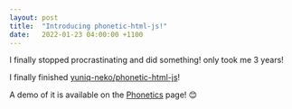 ```yaml
---
layout: post
title:  "Introducing phonetic-html-js!"
date:   2022-01-23 04:00:00 +1100
---
```

I finally stopped procrastinating and did something! only took me 3 years!

I finally finished [yuniq-neko/phonetic-html-js](https://github.com/yuniq-neko/phonetic-html-js/)!

A demo of it is available on the [Phonetics](https://yuniq-neko.github.io/phonetics/) page! 😊